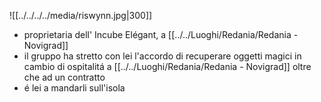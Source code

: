 ![[../../../../media/riswynn.jpg|300]]
- proprietaria dell' Incube Elégant, a [[../../Luoghi/Redania/Redania - Novigrad]] 
- il gruppo ha stretto con lei l'accordo di recuperare oggetti magici in cambio di ospitalitá a [[../../Luoghi/Redania/Redania - Novigrad]]  oltre che ad un contratto
- é lei a mandarli sull'isola 